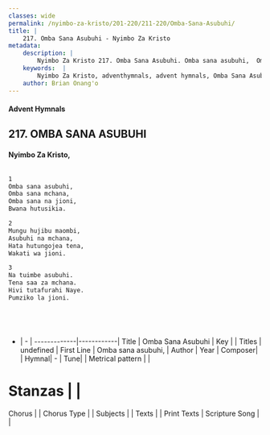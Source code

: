 ```yaml
---
classes: wide
permalink: /nyimbo-za-kristo/201-220/211-220/Omba-Sana-Asubuhi/
title: |
    217. Omba Sana Asubuhi - Nyimbo Za Kristo
metadata:
    description: |
        Nyimbo Za Kristo 217. Omba Sana Asubuhi. Omba sana asubuhi,  Omba sana mchana,  Omba sana na jioni,  Bwana hutusikia.   
    keywords:  |
        Nyimbo Za Kristo, adventhymnals, advent hymnals, Omba Sana Asubuhi, Omba sana asubuhi, . 
    author: Brian Onang'o
---
```


#### Advent Hymnals
## 217. OMBA SANA ASUBUHI
####  Nyimbo Za Kristo,

```txt

1
Omba sana asubuhi, 
Omba sana mchana, 
Omba sana na jioni, 
Bwana hutusikia. 

2
Mungu hujibu maombi, 
Asubuhi na mchana, 
Hata hutungojea tena, 
Wakati wa jioni. 

3
Na tuimbe asubuhi. 
Tena saa za mchana. 
Hivi tutafurahi Naye. 
Pumziko la jioni.






```

- |   -  |
-------------|------------|
Title | Omba Sana Asubuhi |
Key |  |
Titles | undefined |
First Line | Omba sana asubuhi,  |
Author | 
Year | 
Composer| |
Hymnal|  - |
Tune|  |
Metrical pattern | |
# Stanzas |  |
Chorus |  |
Chorus Type |  |
Subjects | |
Texts |  |
Print Texts | 
Scripture Song |  |
    
